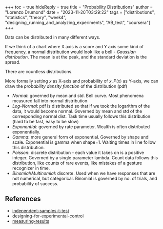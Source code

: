 +++
toc = true
hideReply = true
title = "Probability Distributions"
author = "Lorenzo Drumond"
date = "2023-11-20T03:29:22"
tags = ["distributions",  "statistics",  "theory",  "week4",  "designing_running_and_analyzing_experiments",  "AB_test",  "coursera"]
+++


Data can be distributed in many different ways.

If we think of a chart where X axis is a score and Y axis some kind of frequency, a normal distribution would look like a bell - _Gaussian distribution_. The mean is at the peak, and the standard deviation is the spread.

There are countless distributions.

More formally setting $x$ as X-axis and probability of $x, P(x)$ as Y-axis,
we can draw the _probability density function_ of the distribution (pdf)

- _Normal_: governed by mean and std. Bell curve. Most phenomena measured fall into normal distribution
- _Log-Normal_: pdf is distributed so that if we took the logarithm of the data, it would become normal. Governed by mean and std of the corresponding normal dist. Task time usually follows this distribution (hard to be fast, easy to be slow)
- _Exponential_: governed by rate parameter. Wealth is often distributed exponentially.
- _Gamma_: more general form of exponential. Governed by shape and scale. Exponential is gamma when shape=1. Waiting times in line follow this distribution.
- _Poisson_: discrete distribution - each value it takes on is a positive integer. Governed by a single parameter lambda. Count data follows this distribution, like counts of rare events, like mistakes of a gesture recognizer in time.
- _Binomial_/_Multinomial_: discrete. Used when we have responses that are not numerical, but categorical. Binomial is governed by no. of trials, and probability of success.

## References
- [independent-samples-t-test](/wiki/independent-samples-t-test/)
- [designing-for-experimental-control](/wiki/designing-for-experimental-control/)
- [measuring-results](/wiki/measuring-results/)
